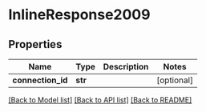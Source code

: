 # InlineResponse2009

## Properties
Name | Type | Description | Notes
------------ | ------------- | ------------- | -------------
**connection_id** | **str** |  | [optional] 

[[Back to Model list]](../README.md#documentation-for-models) [[Back to API list]](../README.md#documentation-for-api-endpoints) [[Back to README]](../README.md)


